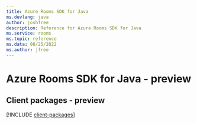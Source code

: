 ```yaml
---
title: Azure Rooms SDK for Java
ms.devlang: java
author: joshfree
description: Reference for Azure Rooms SDK for Java
ms.service: rooms
ms.topic: reference
ms.data: 08/25/2022
ms.author: jfree
---
```

# Azure Rooms SDK for Java - preview

## Client packages - preview
[!INCLUDE [client-packages](rooms-client-index.md)]
